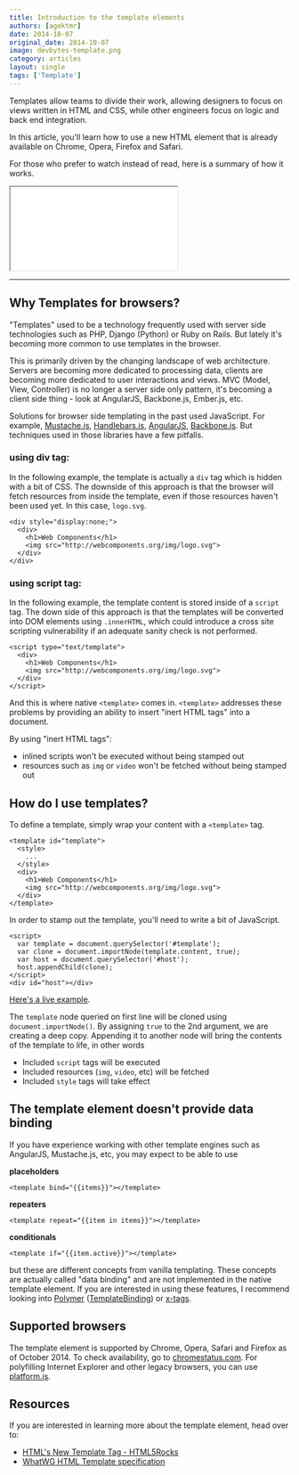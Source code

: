 ```yaml
---
title: Introduction to the template elements
authors: [agektmr]
date: 2014-10-07
original_date: 2014-10-07
image: devbytes-template.png
category: articles
layout: single
tags: ['Template']
---
```


Templates allow teams to divide their work, allowing designers to focus on views
written in HTML and CSS, while other engineers focus on logic and back end
integration.

In this article, you'll learn how to use a new HTML element that is already
available on Chrome, Opera, Firefox and Safari.

<!-- Excerpt -->

For those who prefer to watch instead of read, here is a summary of how it works.

<div class="iframe-wrap">
  <iframe src="//www.youtube.com/embed/qC5xK6H0GlQ"></iframe>
</div>

---

## Why Templates for browsers?

"Templates" used to be a technology frequently used with server side technologies
such as PHP, Django (Python) or Ruby on Rails. But lately it's becoming more
common to use templates in the browser.

This is primarily driven by the changing landscape of web architecture. Servers
are becoming more dedicated to processing data, clients are becoming more
dedicated to user interactions and views. MVC (Model, View, Controller) is no
longer a server side only pattern, it's becoming a client side thing - look at
AngularJS, Backbone.js, Ember.js, etc.

Solutions for browser side templating in the past used JavaScript. For example,
[Mustache.js](http://mustache.github.io/),
[Handlebars.js](http://handlebarsjs.com/), [AngularJS](https://angularjs.org/),
[Backbone.js](http://backbonejs.org/). But techniques used in those libraries
have a few pitfalls.

### using div tag:

In the following example, the template is actually a `div` tag which is hidden with
a bit of CSS. The downside of this approach is that the browser will fetch
resources from inside the template, even if those resources haven't been used
yet. In this case, `logo.svg`.

    <div style="display:none;">
      <div>
        <h1>Web Components</h1>
        <img src="http://webcomponents.org/img/logo.svg">
      </div>
    </div>

### using script tag:

In the following example, the template content is stored inside of a `script` tag.
The down side of this approach is that the templates will be converted into DOM
elements   using `.innerHTML`, which could introduce a cross site scripting
vulnerability if an adequate sanity check is not performed.

    <script type="text/template">
      <div>
        <h1>Web Components</h1>
        <img src="http://webcomponents.org/img/logo.svg">
      </div>
    </script>

And this is where native `<template>` comes in. `<template>` addresses
these problems by providing an ability to insert "inert HTML tags" into a
document.

By using "inert HTML tags":

* inlined scripts won't be executed without being stamped out
* resources such as `img` or `video` won't be fetched without being stamped out

## How do I use templates?

To define a template, simply wrap your content with a `<template>` tag.

    <template id="template">
      <style>
        ...
      </style>
      <div>
        <h1>Web Components</h1>
        <img src="http://webcomponents.org/img/logo.svg">
      </div>
    </template>

In order to stamp out the template, you'll need to write a bit of JavaScript.

    <script>
      var template = document.querySelector('#template');
      var clone = document.importNode(template.content, true);
      var host = document.querySelector('#host');
      host.appendChild(clone);
    </script>
    <div id="host"></div>

[Here's a live example](http://jsbin.com/qaxiw/7/edit).

The `template` node queried on first line will be cloned using
`document.importNode()`. By assigning `true` to the 2nd argument, we are
creating a deep copy. Appending it to another node will bring the contents of
the template to life, in other words

* Included `script` tags will be executed
* Included resources (`img`, `video`, etc) will be fetched
* Included `style` tags will take effect

## The template element doesn't provide data binding

If you have experience working with other template engines such as AngularJS,
Mustache.js, etc, you may expect to be able to use

**placeholders**

    <template bind="{{items}}"></template>

**repeaters**

    <template repeat="{{item in items}}"></template>

**conditionals**

    <template if="{{item.active}}"></template>

but these are different concepts from vanilla templating. These concepts are
actually called "data binding" and are not implemented in the native template
element. If you are interested in using these features, I recommend looking into
[Polymer](http://www.polymer-project.org/)
([TemplateBinding](https://github.com/Polymer/TemplateBinding)) or
[x-tags](http://www.x-tags.org/).

## Supported browsers

The template element is supported by Chrome, Opera, Safari and Firefox as of
October 2014. To check availability, go to
[chromestatus.com](https://www.chromestatus.com/features/5207287069147136). For
polyfilling Internet Explorer and other legacy browsers, you can use
[platform.js](https://github.com/polymer/platform).

## Resources

If you are interested in learning more about the template element, head over to:

* [HTML's New Template Tag - HTML5Rocks](http://goo.gl/JEIWir)
* [WhatWG HTML Template specification](http://www.whatwg.org/specs/web-apps/current-work/multipage/scripting-1.html#the-template-element)
